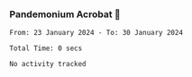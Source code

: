 ### Pandemonium Acrobat 🤸

<!--START_SECTION:waka-->

```all_time
From: 23 January 2024 - To: 30 January 2024

Total Time: 0 secs

No activity tracked
```

<!--END_SECTION:waka-->
